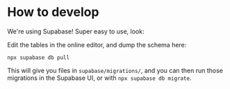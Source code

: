 
# How to develop

We're using Supabase! Super easy to use, look:

Edit the tables in the online editor, and dump the schema here:
```
npx supabase db pull
```

This will give you files in `supabase/migrations/`, and you can then
run those migrations in the Supabase UI, or with `npx supabase db migrate`.
